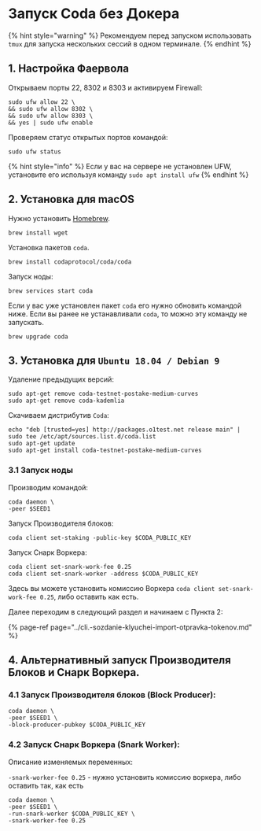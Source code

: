 # Запуск Coda без Докера

{% hint style="warning" %}
Рекомендуем перед запуском использовать `tmux` для запуска нескольких сессий в одном терминале.
{% endhint %}

## 1. Настройка Фаервола

Открываем порты 22, 8302 и 8303 и активируем Firewall:

```text
sudo ufw allow 22 \
&& sudo ufw allow 8302 \
&& sudo ufw allow 8303 \
&& yes | sudo ufw enable
```

Проверяем статус открытых портов командой:

```text
sudo ufw status
```

{% hint style="info" %}
Если у вас на сервере не установлен UFW, установите его используя команду `sudo apt install ufw`
{% endhint %}

## 2. Установка для macOS

Нужно установить [Homebrew](https://brew.sh/).

```text
brew install wget
```

Установка пакетов `coda`.

```text
brew install codaprotocol/coda/coda
```

Запуск ноды:

```text
brew services start coda
```

Если у вас уже установлен пакет `coda` его нужно обновить командой ниже. Если вы ранее не устанавливали `coda`, то можно эту команду не запускать.

```text
brew upgrade coda
```

## 3. Установка для `Ubuntu 18.04 / Debian 9`

Удаление предыдущих версий:

```text
sudo apt-get remove coda-testnet-postake-medium-curves
sudo apt-get remove coda-kademlia
```

Скачиваем дистрибутив `Coda`:

```text
echo "deb [trusted=yes] http://packages.o1test.net release main" | sudo tee /etc/apt/sources.list.d/coda.list
sudo apt-get update
sudo apt-get install coda-testnet-postake-medium-curves
```

### 3.1 Запуск ноды

Производим командой:

```text
coda daemon \
-peer $SEED1
```

Запуск Производителя блоков:

```text
coda client set-staking -public-key $CODA_PUBLIC_KEY
```

Запуск Снарк Воркера:

```text
coda client set-snark-work-fee 0.25
coda client set-snark-worker -address $CODA_PUBLIC_KEY
```

Здесь вы можете установить комиссию Воркера `coda client set-snark-work-fee 0.25`, либо оставить как есть.

Далее переходим в следующий раздел и начинаем с Пункта 2:

{% page-ref page="../cli.-sozdanie-klyuchei-import-otpravka-tokenov.md" %}

## 4. Альтернативный запуск Производителя Блоков и Снарк Воркера.

### 4.1 Запуск Производителя блоков \(Block Producer\):

```text
coda daemon \
-peer $SEED1 \
-block-producer-pubkey $CODA_PUBLIC_KEY
```

### 4.2  Запуск Снарк Воркера \(Snark Worker\):

Описание изменяемых переменных:

`-snark-worker-fee 0.25` - нужно установить комиссию воркера, либо оставить так, как есть

```text
coda daemon \
-peer $SEED1 \
-run-snark-worker $CODA_PUBLIC_KEY \
-snark-worker-fee 0.25 
```

